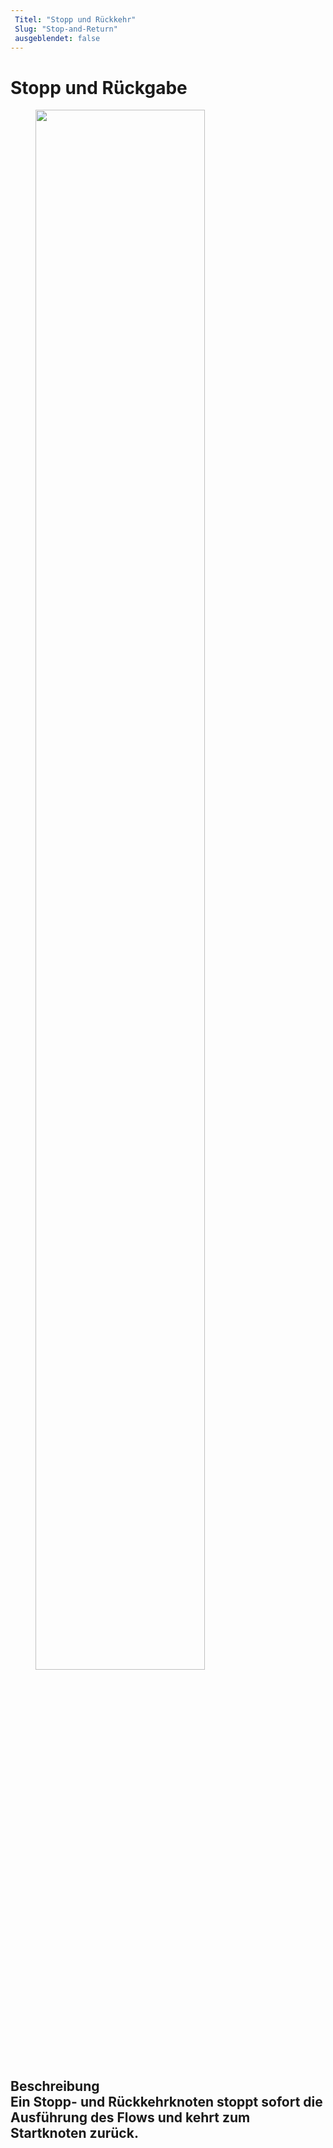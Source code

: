 ```yaml
---
 Titel: "Stopp und Rückkehr" 
 Slug: "Stop-and-Return" 
 ausgeblendet: false 
---
```

# Stopp und Rückgabe

<figure>
  <img class="image-center" src="{{config.site_url}}ai/flow-nodes/images/logic/stop-and-return.png" width="80%" />
</figure>

## Beschreibung<div class="divider"></div>Ein Stopp- und Rückkehrknoten stoppt sofort die Ausführung des Flows und kehrt zum Startknoten zurück.